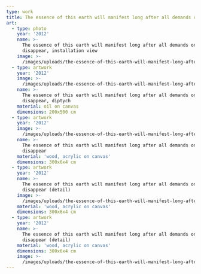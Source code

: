```yaml
---
type: work
title: The essence of this earth will manifest long after all demands on it disappear
art:
  - type: photo
    year: '2012'
    name: >-
      The essence of this earth will manifest long after all demands on it
      disappear, installation view
    image: >-
      /images/uploads/the-essence-of-this-earth-will-manifest-long-after-all-demands-on-it-disappear-installation-view-2012.jpg
  - type: artwork
    year: '2012'
    image: >-
      /images/uploads/the-essence-of-this-earth-will-manifest-long-after-all-demands-on-it-disappear-diptych-oil-on-canvas-200x500-cm-2012.jpg
    name: >-
      The essence of this earth will manifest long after all demands on it
      disappear, diptych
    material: oil on canvas
    dimensions: 200x500 cm
  - type: artwork
    year: '2012'
    image: >-
      /images/uploads/the-essence-of-this-earth-will-manifest-long-after-all-demands-on-it-disappear-wood-acrylic-on-canvas-300x6x4-cm-2012.jpg
    name: >-
      The essence of this earth will manifest long after all demands on it
      disappear
    material: 'wood, acrylic on canvas'
    dimensions: 300x6x4 cm
  - type: artwork
    year: '2012'
    name: >-
      The essence of this earth will manifest long after all demands on it
      disappear (detail)
    image: >-
      /images/uploads/the-essence-of-this-earth-will-manifest-long-after-all-demands-on-it-disappear-wood-acrylic-on-canvas-300x6x4-cm-2012-detail-.jpg
    material: 'wood, acrylic on canvas'
    dimensions: 300x6x4 cm
  - type: artwork
    year: '2012'
    name: >-
      The essence of this earth will manifest long after all demands on it
      disappear (detail)
    material: 'wood, acrylic on canvas'
    dimensions: 300x6x4 cm
    image: >-
      /images/uploads/the-essence-of-this-earth-will-manifest-long-after-all-demands-on-it-disappear-wood-acrylic-on-canvas-300x6x4-cm-2012-detail-2.jpg
---
```


